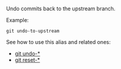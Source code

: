 Undo commits back to the upstream branch.

Example:

```shell
git undo-to-upstream
```

See how to use this alias and related ones:

* [git undo-*](../git-undo)
* [git reset-*](../git-reset)

